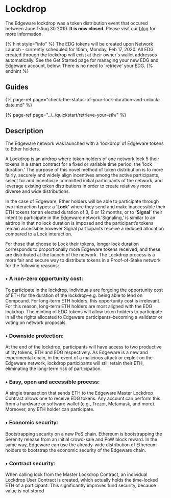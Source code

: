 # Lockdrop

The Edgeware lockdrop was a token distribution event that occured between June 1-Aug 30 2019. **It is now closed.** Please visit our [blog](https://blog.edgewa.re/) for more information.

{% hint style="info" %}
The EDG tokens will be created upon Network Launch - currently scheduled for 10am, Monday, Feb 17, 2020. All EDG created through the lockdrop will exist at their owner's wallet addresses automatically. See the Get Started page for managing your new EDG and Edgeware account, below. There is no need to 'retrieve' your EDG.
{% endhint %}

## Guides

{% page-ref page="check-the-status-of-your-lock-duration-and-unlock-date.md" %}

{% page-ref page="../../quickstart/retrieve-your-eth/" %}

## Description

The Edgeware network was launched with a ’lockdrop’ of Edgeware tokens to Ether holders.

A Lockdrop is an airdrop where token holders of one network lock 5 their tokens in a smart contract for a fixed or variable time period, the ’lock duration.’ The purpose of this novel method of token distribution is to more fairly, securely and widely align incentives among the active participants, select for and incentivize committed initial participants of the network, and leverage existing token distributions in order to create relatively more diverse and wide distributions.

In the case of Edgeware, Ether holders will be able to participate through two interaction types: a **’Lock’** where they send and make inaccessible their ETH tokens for an elected duration of 3, 6 or 12 months, or to **’Signal’** their intent to participate in the Edgeware network.’Signaling,’ is similar to an airdrop in that no lock duration is imposed and the participant’s tokens remain accessible however Signal participants receive a reduced allocation compared to a Lock interaction.

For those that choose to Lock their tokens, longer lock duration corresponds to proportionally more Edgeware tokens received, and these are distributed at the launch of the network. The Lockdrop process is a more fair and secure way to distribute tokens in a Proof-of-Stake network for the following reasons:

### • A non-zero opportunity cost:

To participate in the lockdrop, individuals are forgoing the opportunity cost of ETH for the duration of the lockdrop–e.g. being able to lend on Compound. For long-term ETH holders, this opportunity cost is irrelevant. For this reason, long-term ETH holders are most aligned with the EDG lockdrop. The minting of EDG tokens will allow token holders to participate in all the rights allocated to Edgeware participants–becoming a validator or voting on network proposals.

### • Downside protection:

At the end of the lockdrop, participants will have access to two productive utility tokens, ETH and EDG respectively. As Edgeware is a new and experimental chain, in the event of a malicious attack or exploit on the Edgeware network, lockdrop participants will still retain their ETH, eliminating the long-term risk of participation.

### • Easy, open and accessible process:

A single transaction that sends ETH to the Edgeware Master Lockdrop Contract allows one to receive EDG tokens. Any account can perform this from a hardware or software wallet \(e.g., Trezor, Metamask, and more\). Moreover, any ETH holder can participate.

### • Economic security:

Bootstrapping security on a new PoS chain. Ethereum is bootstrapping the Serenity release from an initial crowd-sale and PoW block reward. In the same way, Edgeware can use the already-wide distribution of Ethereum holders to bootstrap the economic security of the Edgeware chain.

### • Contract security:

When calling lock from the Master Lockdrop Contract, an individual Lockdrop User Contract is created, which actually holds the time-locked ETH of a participant. This significantly improves fund security, because value is not stored

